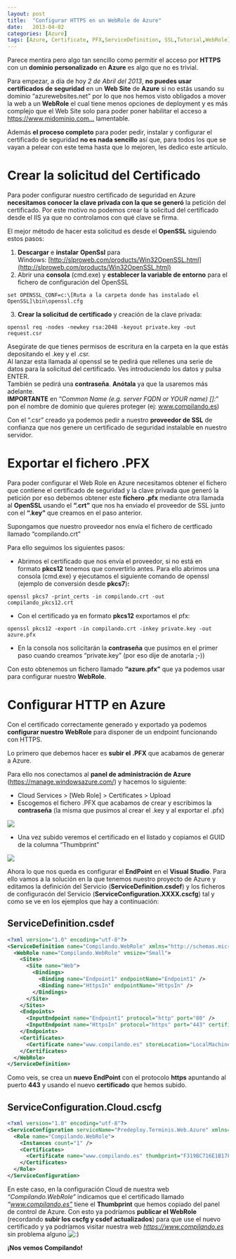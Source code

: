 ```yaml
---
layout: post
title:  "Configurar HTTPS en un WebRole de Azure"
date:   2013-04-02
categories: [Azure]
tags: [Azure, Certificate, PFX,ServiceDefinition, SSL,Tutorial,WebRole]
---
```


Parece mentira pero algo tan sencillo como permitir el acceso por **HTTPS** con un **dominio personalizado** en **Azure** es algo que no es trivial.

Para empezar, a día de hoy _2 de Abril del 2013_, **no puedes usar certificados de seguridad** en un **Web Site** de **Azure** si no estás usando su dominio “azurewebsites.net” por lo que nos hemos visto obligados a mover la web a un **WebRole** el cual tiene menos opciones de deployment y es más complejo que el Web Site solo para poder poner habilitar el acceso a https://www.midominio.com… lamentable.

Además **el proceso completo** para poder pedir, instalar y configurar el certificado de seguridad **no es nada sencillo** así que, para todos los que se vayan a pelear con este tema hasta que lo mejoren, les dedico este artículo.

# Crear la solicitud del Certificado

Para poder configurar nuestro certificado de seguridad en Azure **necesitamos conocer la clave privada con la que se generó** la petición del certificado. Por este motivo no podemos crear la solicitud del certificado desde el IIS ya que no controlamos con qué clave se firma.

El mejor método de hacer esta solicitud es desde el **OpenSSL** siguiendo estos pasos:

1.  **Descargar** e **instalar** **OpenSsl** para Windows: [http://slproweb.com/products/Win32OpenSSL.html](http://slproweb.com/products/Win32OpenSSL.html)
2.  Abrir una **consola** (cmd.exe) y **establecer la variable de entorno** para el fichero de configuración del OpenSSL

`set OPENSSL_CONF=c:\[Ruta a la carpeta donde has instalado el OpenSSL]\bin\openssl.cfg`

3. **Crear la solicitud de certificado** y creación de la clave privada:

`openssl req -nodes -newkey rsa:2048 -keyout private.key -out request.csr`

Asegúrate de que tienes permisos de escritura en la carpeta en la que estás depositando el .key y el .csr.  
    Al lanzar esta llamada al openssl se te pedirá que rellenes una serie de datos para la solicitud del certificado. Ves introduciendo los datos y pulsa ENTER.  
    También se pedirá una **contraseña**. **Anótala** ya que la usaremos más adelante.  
    **IMPORTANTE** en “_Common Name (e.g. server FQDN or YOUR name) []:_” pon el nombre de dominio que quieres proteger (ej: www.compilando.es)

Con el “.csr” creado ya podemos pedir a nuestro **proveedor de SSL** de confianza que nos genere un certificado de seguridad instalable en nuestro servidor.

# Exportar el fichero .PFX

Para poder configurar el Web Role en Azure necesitamos obtener el fichero que contiene el certificado de seguridad y la clave privada que generó la petición por eso debemos obtener este **fichero .pfx** mediante otra llamada al **OpenSSL** usando el **“.crt”** que nos ha enviado el proveedor de SSL junto con el **“.key”** que creamos en el paso anterior.

Supongamos que nuestro proveedor nos envía el fichero de certficado llamado “compilando.crt”

Para ello seguimos los siguientes pasos:

*   Abrimos el certificado que nos envía el proveedor, si no está en formato **pkcs12** tenemos que convertirlo antes. Para ello abrimos una consola (cmd.exe) y ejecutamos el siguiente comando de openssl (ejemplo de conversión desde **pkcs7**)**:**

`openssl pkcs7 -print_certs -in compilando.crt -out compilando_pkcs12.crt`

*   Con el certificado ya en formato **pkcs12** exportamos el pfx:

`openssl pkcs12 -export -in compilando.crt -inkey private.key -out azure.pfx`

*   En la consola nos solicitarán la **contraseña** que pusimos en el primer paso cuando creamos “private.key” (por eso dije de anotarla ;-))

Con esto obtenemos un fichero llamado **“azure.pfx”** que ya podemos usar para configurar nuestro **WebRole**.

# Configurar HTTP en Azure

Con el certificado correctamente generado y exportado ya podemos **configurar nuestro WebRole** para disponer de un endpoint funcionando con HTTPS.

Lo primero que debemos hacer es **subir el .PFX** que acabamos de generar a Azure. 

Para ello nos conectamos al **panel de administración de Azure** (https://manage.windowsazure.com/) y hacemos lo siguiente:

*   Cloud Services > [Web Role] > Certificates > Upload
*   Escogemos el fichero .PFX que acabamos de crear y escribimos la **contraseña** (la misma que pusimos al crear el .key y al exportar el .pfx)

![](http://res.cloudinary.com/escapistasclub/image/upload/v1469571050/Compilando/azure-ssl-1.png)

*   Una vez subido veremos el certificado en el listado y copiamos el GUID de la columna “Thumbprint”

![](http://res.cloudinary.com/escapistasclub/image/upload/v1469571054/Compilando/azure-ssl-2.png)

Ahora lo que nos queda es configurar el **EndPoint** en el **Visual Studio**. Para ello vamos a la solución en la que tenemos nuestro proyecto de Azure y editamos la definición del Servicio (**ServiceDefinition.csdef**) y los ficheros de configuracón del Servicio (**ServiceConfiguration.XXXX.cscfg**) tal y como se ve en los ejemplos que hay a continuación:

## ServiceDefinition.csdef

```xml
<?xml version="1.0" encoding="utf-8"?>
<ServiceDefinition name="Compilando.WebRole" xmlns="http://schemas.microsoft.com/ServiceHosting/2008/10/ServiceDefinition" schemaVersion="2012-10.1.8">
  <WebRole name="Compilando.WebRole" vmsize="Small">  
    <Sites>
      <Site name="Web">
        <Bindings>
          <Binding name="Endpoint1" endpointName="Endpoint1" />
          <Binding name="HttpsIn" endpointName="HttpsIn" />
        </Bindings>
      </Site>
    </Sites>
    <Endpoints>
      <InputEndpoint name="Endpoint1" protocol="http" port="80" />
      <InputEndpoint name="HttpsIn" protocol="https" port="443" certificate="www.compilando.es" />
    </Endpoints>
    <Certificates>
      <Certificate name="www.compilando.es" storeLocation="LocalMachine" storeName="CA" />
    </Certificates>
  </WebRole>
</ServiceDefinition>
```

Como veis, se crea un **nuevo EndPoint** con el protocolo **https** apuntando al puerto **443** y usando el nuevo **certificado** que hemos subido.

## **ServiceConfiguration.Cloud.cscfg**

```xml
<?xml version="1.0" encoding="utf-8"?>
<ServiceConfiguration serviceName="Predeploy.Terminis.Web.Azure" xmlns="http://schemas.microsoft.com/ServiceHosting/2008/10/ServiceConfiguration" osFamily="3" osVersion="*" schemaVersion="2012-10.1.8">
  <Role name="Compilando.WebRole">  
    <Instances count="1" />
    <Certificates>
      <Certificate name="www.compilando.es" thumbprint="F319BC716E1B17FC8824B9325059EC503B6609AE" thumbprintAlgorithm="sha1" />
    </Certificates>
  </Role>
</ServiceConfiguration>
```
En este caso, en la configuración Cloud de nuestra web _“Compilando.WebRole”_ indicamos que el certificado llamado _“www.compilando.es”_ tiene el **Thumbprint** que hemos copiado del panel de control de Azure. Con esto ya podríamos **publicar el WebRole** (recordando **subir los cscfg y csdef actualizados**) para que use el nuevo certificado y ya podríamos visitar nuestra web _https://www.compilando.es_ sin problema alguno ![:)](http://www.compilando.es/wp-includes/images/smilies/simple-smile.png)

**¡Nos vemos Compilando!**